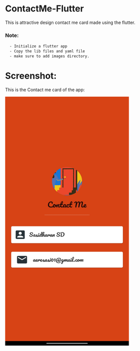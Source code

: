 # ContactMe-Flutter
This is  attractive design contact me card made using the flutter.

### Note:
      
      - Initialize a flutter app
      - Copy the lib files and yaml file
      - make sure to add images directory.

# Screenshot:


This is the Contact me card of the app:

<img src="https://github.com/aerosasi/ContactMe-Flutter/blob/master/screenshot/Screenshot_20200517-013253.jpg" width=400 height=800>
      
